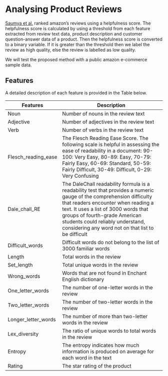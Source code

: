 # Analysing Product Reviews

[Saumya et al.](https://arxiv.org/abs/1901.06274) ranked amazon’s reviews using a helpfulness score. The helpfulness score is calculated by using a threshold from each feature extracted from review text data, product description and customer question-answer data of a product. Then the helpfulness score is converted to a binary variable. If it is greater than the threshold then we label the review as high quality, else the review is labelled as low quality.

We will test the proposed method with a public amazon e-commerce sample data. 

## Features
A detailed description of each feature is provided in the Table below.

| Features | Description |
| -------- | --------------------------------------------------------------------------------------------------- |
| Noun     | Number of nouns in the review text |
| Adjective | Number of adjectives in the review text |
| Verb | Number of verbs in the review text |
| Flesch_reading_ease | The Flesch Reading Ease Score. The following scale is helpful in assessing the ease of readability in a document: 90-100: Very Easy, 80-89: Easy, 70-79: Fairly Easy, 60-69: Standard, 50-59: Fairly Difficult, 30-49: Difficult, 0-29: Very Confusing |
| Dale_chall_RE | The DaleChall readability formula is a readability test that provides a numeric gauge of the comprehension difficulty that readers encounter when reading a text. It uses a list of 3000 words that groups of fourth-grade American students could reliably understand, considering any word not on that list to be difficult |
| Difficult_words | Difficult words do not belong to the list of 3000 familiar words |
| Length | Total words in the review |
| Set_length | Total unique words in the review |
| Wrong_words | Words that are not found in Enchant English dictionary |
| One_letter_words | The number of one-letter words in the review |
| Two_letter_words |The number of two-letter words in the review |
| Longer_letter_words | The number of more than two-letter words in the review |
| Lex_diversity | The ratio of unique words to total words in the review |
| Entropy | The entropy indicates how much information is produced on average for each word in the text|
| Rating | The star rating of the product |

